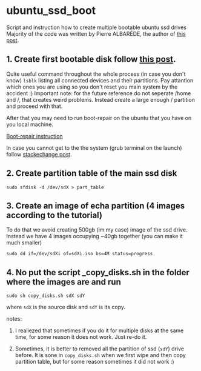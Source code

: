 # ubuntu_ssd_boot
Script and instruction how to create multiple bootable ubuntu ssd drives
Majority of the code was written by Pierre ALBARÈDE, the author of [this post](https://askubuntu.com/questions/1267225/how-to-create-a-bootable-clone-of-boot-disk/1333501#1333501).

## 1. Create first bootable disk follow [this post](https://campus-rover.gitbook.io/lab-notebook/infrastructure/ssd-instructions).
Quite useful command throughout the whole process (in case you don't know) `lsblk` listing all connected devices and their partitions.
Pay attantion which ones you are using so you don't reset you main system by the accident :)
Important note: for the future reference do not seperate /home and /, that creates weird problems. Instead create a large enough / partition and proceed with that.  


After that you may need to run boot-repair on the ubuntu that you have on you local machine. 


[Boot-repair instruction](https://help.ubuntu.com/community/Boot-Repair)

In case you cannot get to the the system (grub terminal on the launch) follow [stackechange post](https://unix.stackexchange.com/questions/329926/grub-starts-in-command-line-after-reboot/330852#330852).

## 2. Create partition table of the main ssd disk

`sudo sfdisk -d /dev/sdX > part_table` 

## 3. Create an image of echa partition (4 images according to the tutorial)
To do that we avoid creating 500gb (im my case) image of the ssd drive. Instead we have 4 images occupying ~40gb together (you can make it much smaller)


`sudo dd if=/dev/sdXi of=sdXi.iso bs=4M status=progress`


## 4. No put the script _copy_disks.sh in the folder where the images are and run

`sudo sh copy_disks.sh sdX sdY` 

where `sdX` is the source disk and `sdY` is its copy.

notes:

1. I realiezed that sometimes if you do it for multiple disks at the same time, for some reason it does not work. Just re-do it.

2. Sometimes, it is better to removed all the partition of ssd (`sdY`) drive before. It is sone in `copy_disks.sh` when we first wipe and then copy partition table, but for some reason sometimes it did not work :)

